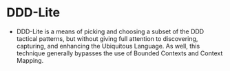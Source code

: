 # DDD-Lite

- DDD-Lite is a means of picking and choosing a subset of the DDD tactical
  patterns, but without giving full attention to discovering, capturing, and
  enhancing the Ubiquitous Language. As well, this technique generally bypasses
  the use of Bounded Contexts and Context Mapping.

